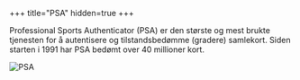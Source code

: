 +++
title="PSA"
hidden=true
+++

Professional Sports Authenticator (PSA) er den største og mest brukte tjenesten for å autentisere og tilstandsbedømme (gradere) samlekort. Siden starten i 1991 har PSA bedømt over 40 millioner kort.

![PSA](https://pkmn.no/storage/wiki/image-1.jpg)
